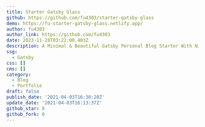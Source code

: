 ```yaml
---
title: Starter Gatsby Glass
github: https://github.com/fu4303/starter-gatsby-glass
demo: https://fu-starter-gatsby-glass.netlify.app/
author: fu4303
author_link: https://github.com/fu4303
date: 2023-11-28T03:22:00.403Z
description: A Minimal & Beautiful Gatsby Personal Blog Starter With Nice Glassmorphism UI.
ssg:
  - Gatsby
css: []
cms: []
category:
  - Blog
  - Portfolio
draft: false
publish_date: '2021-04-03T16:30:20Z'
update_date: '2021-04-03T16:13:37Z'
github_star: 0
github_fork: 0
---
```

